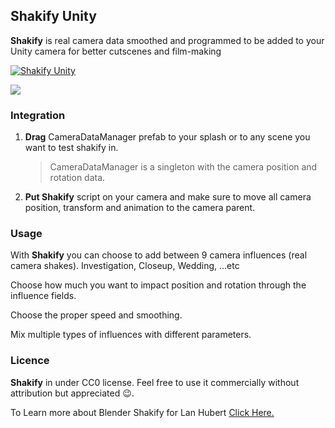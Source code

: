 ## Shakify Unity

**Shakify** is real camera data smoothed and programmed to be added to your Unity camera for better cutscenes and film-making

[![Shakify Unity](https://img.youtube.com/vi/6VGqfqIXO0g/0.jpg)](https://www.youtube.com/watch?v=6VGqfqIXO0g)

![](https://media.giphy.com/media/XE4UBHnlpPODK/giphy.gif)

### Integration

1. **Drag** CameraDataManager prefab to your splash or to any scene you want to test shakify in.

   > CameraDataManager is a singleton with the camera position and rotation data.

2. **Put Shakify** script on your camera and make sure to move all camera position, transform and animation to the camera parent.

### Usage

With **Shakify** you can choose to add between 9 camera influences (real camera shakes).
Investigation, Closeup, Wedding, ...etc

Choose how much you want to impact position and rotation through the influence fields.

Choose the proper speed and smoothing.

Mix multiple types of influences with different parameters.

### Licence

**Shakify** in under CC0 license. Feel free to use it commercially without attribution but appreciated 😉.

To Learn more about Blender Shakify for Lan Hubert [Click Here.](https://twitter.com/Mrdodobird/status/1448392159883763712)
